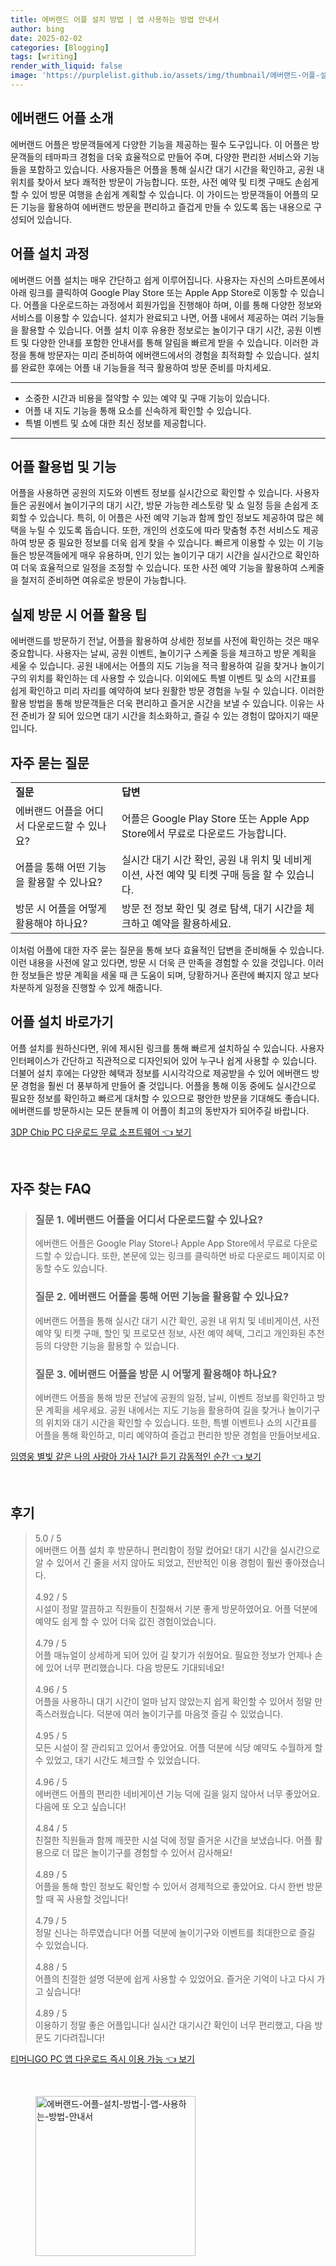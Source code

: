 ```yaml
---
title: 에버랜드 어플 설치 방법 | 앱 사용하는 방법 안내서
author: bing
date: 2025-02-02
categories: [Blogging]
tags: [writing]
render_with_liquid: false
image: 'https://purplelist.github.io/assets/img/thumbnail/에버랜드-어플-설치-방법-|-앱-사용하는-방법-안내서.webp'
---
```



<h2 id='에버랜드_어플_소개'>에버랜드 어플 소개</h2>

<p>에버랜드 어플은 방문객들에게 다양한 기능을 제공하는 필수 도구입니다. 이 어플은 방문객들의 테마파크 경험을 더욱 효율적으로 만들어 주며, 다양한 편리한 서비스와 기능들을 포함하고 있습니다. 사용자들은 어플을 통해 실시간 대기 시간을 확인하고, 공원 내 위치를 찾아서 보다 쾌적한 방문이 가능합니다. 또한, 사전 예약 및 티켓 구매도 손쉽게 할 수 있어 방문 여행을 손쉽게 계획할 수 있습니다. 이 가이드는 방문객들이 어플의 모든 기능을 활용하여 에버랜드 방문을 편리하고 즐겁게 만들 수 있도록 돕는 내용으로 구성되어 있습니다.</p>

<h2 id='어플_설치_과정'>어플 설치 과정</h2>

<p>에버랜드 어플 설치는 매우 간단하고 쉽게 이루어집니다. 사용자는 자신의 스마트폰에서 아래 링크를 클릭하여 Google Play Store 또는 Apple App Store로 이동할 수 있습니다. 어플을 다운로드하는 과정에서 회원가입을 진행해야 하며, 이를 통해 다양한 정보와 서비스를 이용할 수 있습니다. 설치가 완료되고 나면, 어플 내에서 제공하는 여러 기능들을 활용할 수 있습니다. 어플 설치 이후 유용한 정보로는 놀이기구 대기 시간, 공원 이벤트 및 다양한 안내를 포함한 안내서를 통해 알림을 빠르게 받을 수 있습니다. 이러한 과정을 통해 방문자는 미리 준비하여 에버랜드에서의 경험을 최적화할 수 있습니다. 설치를 완료한 후에는 어플 내 기능들을 적극 활용하여 방문 준비를 마치세요.</p>

<hr />

<ul>
    <li>소중한 시간과 비용을 절약할 수 있는 예약 및 구매 기능이 있습니다.</li>
    <li>어플 내 지도 기능을 통해 요소를 신속하게 확인할 수 있습니다.</li>
    <li>특별 이벤트 및 쇼에 대한 최신 정보를 제공합니다.</li>
</ul>

<hr />

<h2 id='어플_활용법_및_기능'>어플 활용법 및 기능</h2>

<p>어플을 사용하면 공원의 지도와 이벤트 정보를 실시간으로 확인할 수 있습니다. 사용자들은 공원에서 놀이기구의 대기 시간, 방문 가능한 레스토랑 및 쇼 일정 등을 손쉽게 조회할 수 있습니다. 특히, 이 어플은 사전 예약 기능과 함께 할인 정보도 제공하여 많은 혜택을 누릴 수 있도록 돕습니다. 또한, 개인의 선호도에 따라 맞춤형 추천 서비스도 제공하여 방문 중 필요한 정보를 더욱 쉽게 찾을 수 있습니다. 빠르게 이용할 수 있는 이 기능들은 방문객들에게 매우 유용하며, 인기 있는 놀이기구 대기 시간을 실시간으로 확인하여 더욱 효율적으로 일정을 조정할 수 있습니다. 또한 사전 예약 기능을 활용하여 스케줄을 철저히 준비하면 여유로운 방문이 가능합니다.</p>

<h2 id='실제_방문_시_어플_활용_팁'>실제 방문 시 어플 활용 팁</h2>

<p>에버랜드를 방문하기 전날, 어플을 활용하여 상세한 정보를 사전에 확인하는 것은 매우 중요합니다. 사용자는 날씨, 공원 이벤트, 놀이기구 스케줄 등을 체크하고 방문 계획을 세울 수 있습니다. 공원 내에서는 어플의 지도 기능을 적극 활용하여 길을 찾거나 놀이기구의 위치를 확인하는 데 사용할 수 있습니다. 이외에도 특별 이벤트 및 쇼의 시간표를 쉽게 확인하고 미리 자리를 예약하여 보다 원활한 방문 경험을 누릴 수 있습니다. 이러한 활용 방법을 통해 방문객들은 더욱 편리하고 즐거운 시간을 보낼 수 있습니다. 이유는 사전 준비가 잘 되어 있으면 대기 시간을 최소화하고, 즐길 수 있는 경험이 많아지기 때문입니다.</p>

<h2 id='자주_묻는_질문'>자주 묻는 질문</h2>

<table>
    <tr>
        <td><b>질문</b></td>
        <td><b>답변</b></td>
    </tr>
    <tr>
        <td>에버랜드 어플을 어디서 다운로드할 수 있나요?</td>
        <td>어플은 Google Play Store 또는 Apple App Store에서 무료로 다운로드 가능합니다.</td>
    </tr>
    <tr>
        <td>어플을 통해 어떤 기능을 활용할 수 있나요?</td>
        <td>실시간 대기 시간 확인, 공원 내 위치 및 네비게이션, 사전 예약 및 티켓 구매 등을 할 수 있습니다.</td>
    </tr>
    <tr>
        <td>방문 시 어플을 어떻게 활용해야 하나요?</td>
        <td>방문 전 정보 확인 및 경로 탐색, 대기 시간을 체크하고 예약을 활용하세요.</td>
    </tr>
</table>

<p>이처럼 어플에 대한 자주 묻는 질문을 통해 보다 효율적인 답변을 준비해둘 수 있습니다. 이런 내용을 사전에 알고 있다면, 방문 시 더욱 큰 만족을 경험할 수 있을 것입니다. 이러한 정보들은 방문 계획을 세울 때 큰 도움이 되며, 당황하거나 혼란에 빠지지 않고 보다 차분하게 일정을 진행할 수 있게 해줍니다.</p>

<h2 id='어플_설치_바로가기'>어플 설치 바로가기</h2>

<p>어플 설치를 원하신다면, 위에 제시된 링크를 통해 빠르게 설치하실 수 있습니다. 사용자 인터페이스가 간단하고 직관적으로 디자인되어 있어 누구나 쉽게 사용할 수 있습니다. 더불어 설치 후에는 다양한 혜택과 정보를 시시각각으로 제공받을 수 있어 에버랜드 방문 경험을 훨씬 더 풍부하게 만들어 줄 것입니다. 어플을 통해 이동 중에도 실시간으로 필요한 정보를 확인하고 빠르게 대처할 수 있으므로 평안한 방문을 기대해도 좋습니다. 에버랜드를 방문하시는 모든 분들께 이 어플이 최고의 동반자가 되어주길 바랍니다.</p>


<p><a class="click-button" title="3DP Chip PC 다운로드 무료 소프트웨어" href="https://purplelist.github.io/posts/3DP-Chip-PC-%EB%8B%A4%EC%9A%B4%EB%A1%9C%EB%93%9C-%EB%AC%B4%EB%A3%8C-%EC%86%8C%ED%94%84%ED%8A%B8%EC%9B%A8%EC%96%B4/" rel="dofollow">3DP Chip PC 다운로드 무료 소프트웨어 👈 보기</a></p><br>
<h2 id='자주_찾는_FAQ'>자주 찾는 FAQ</h2>
<div itemscope="" itemtype="https://schema.org/FAQPage"> 
<blockquote> 
<div itemscope="" itemprop="mainEntity" itemtype="https://schema.org/Question"> 
<h3 itemprop="name">질문 1. 에버랜드 어플을 어디서 다운로드할 수 있나요?</h3> 
<div itemscope="" itemprop="acceptedAnswer" itemtype="https://schema.org/Answer"> 
<span itemprop="text"> 
<p>에버랜드 어플은 Google Play Store나 Apple App Store에서 무료로 다운로드할 수 있습니다. 또한, 본문에 있는 링크를 클릭하면 바로 다운로드 페이지로 이동할 수도 있습니다.</p> 
</span> 
</div> 
</div> 
<div itemscope="" itemprop="mainEntity" itemtype="https://schema.org/Question"> 
<h3 itemprop="name">질문 2. 에버랜드 어플을 통해 어떤 기능을 활용할 수 있나요?</h3> 
<div itemscope="" itemprop="acceptedAnswer" itemtype="https://schema.org/Answer"> 
<span itemprop="text"> 
<p>에버랜드 어플을 통해 실시간 대기 시간 확인, 공원 내 위치 및 네비게이션, 사전 예약 및 티켓 구매, 할인 및 프로모션 정보, 사전 예약 혜택, 그리고 개인화된 추천 등의 다양한 기능을 활용할 수 있습니다.</p> 
</span> 
</div> 
</div> 
<div itemscope="" itemprop="mainEntity" itemtype="https://schema.org/Question"> 
<h3 itemprop="name">질문 3. 에버랜드 어플을 방문 시 어떻게 활용해야 하나요?</h3> 
<div itemscope="" itemprop="acceptedAnswer" itemtype="https://schema.org/Answer"> 
<span itemprop="text"> 
<p>에버랜드 어플을 통해 방문 전날에 공원의 일정, 날씨, 이벤트 정보를 확인하고 방문 계획을 세우세요. 공원 내에서는 지도 기능을 활용하여 길을 찾거나 놀이기구의 위치와 대기 시간을 확인할 수 있습니다. 또한, 특별 이벤트나 쇼의 시간표를 어플을 통해 확인하고, 미리 예약하여 즐겁고 편리한 방문 경험을 만들어보세요.</p> 
</span> 
</div> 
</div> 
</blockquote> 
</div>
<p><a class="click-button" title="임영웅 별빛 같은 나의 사랑아 가사 1시간 듣기 감동적인 순간" href="https://purplelist.github.io/posts/%EC%9E%84%EC%98%81%EC%9B%85-%EB%B3%84%EB%B9%9B-%EA%B0%99%EC%9D%80-%EB%82%98%EC%9D%98-%EC%82%AC%EB%9E%91%EC%95%84-%EA%B0%80%EC%82%AC-1%EC%8B%9C%EA%B0%84-%EB%93%A3%EA%B8%B0-%EA%B0%90%EB%8F%99%EC%A0%81%EC%9D%B8-%EC%88%9C%EA%B0%84/" rel="dofollow">임영웅 별빛 같은 나의 사랑아 가사 1시간 듣기 감동적인 순간 👈 보기</a></p><br>
<h2 id='후기'>후기</h2>
<div itemscope itemtype="https://schema.org/Product">
  <blockquote>
  <div itemprop="review" itemscope itemtype="https://schema.org/Review">
      <div itemprop="reviewRating" itemscope itemtype="https://schema.org/Rating"> <span itemprop="ratingValue">5.0</span> / <span itemprop="bestRating">5</span> </div>
      <span itemprop="reviewBody">에버랜드 어플 설치 후 방문하니 편리함이 정말 컸어요! 대기 시간을 실시간으로 알 수 있어서 긴 줄을 서지 않아도 되었고, 전반적인 이용 경험이 훨씬 좋아졌습니다.</span>
  </div>
  <br>
  <div itemprop="review" itemscope itemtype="https://schema.org/Review">
      <div itemprop="reviewRating" itemscope itemtype="https://schema.org/Rating"> <span itemprop="ratingValue">4.92</span> / <span itemprop="bestRating">5</span> </div>
      <span itemprop="reviewBody">시설이 정말 깔끔하고 직원들이 친절해서 기분 좋게 방문하였어요. 어플 덕분에 예약도 쉽게 할 수 있어 더욱 값진 경험이었습니다.</span>
  </div>
  <br>
  <div itemprop="review" itemscope itemtype="https://schema.org/Review">
      <div itemprop="reviewRating" itemscope itemtype="https://schema.org/Rating"> <span itemprop="ratingValue">4.79</span> / <span itemprop="bestRating">5</span> </div>
      <span itemprop="reviewBody">어플 매뉴얼이 상세하게 되어 있어 길 찾기가 쉬웠어요. 필요한 정보가 언제나 손에 있어 너무 편리했습니다. 다음 방문도 기대되네요!</span>
  </div>
  <br>
  <div itemprop="review" itemscope itemtype="https://schema.org/Review">
      <div itemprop="reviewRating" itemscope itemtype="https://schema.org/Rating"> <span itemprop="ratingValue">4.96</span> / <span itemprop="bestRating">5</span> </div>
      <span itemprop="reviewBody">어플을 사용하니 대기 시간이 얼마 남지 않았는지 쉽게 확인할 수 있어서 정말 만족스러웠습니다. 덕분에 여러 놀이기구를 마음껏 즐길 수 있었습니다.</span>
  </div>
  <br>
  <div itemprop="review" itemscope itemtype="https://schema.org/Review">
      <div itemprop="reviewRating" itemscope itemtype="https://schema.org/Rating"> <span itemprop="ratingValue">4.95</span> / <span itemprop="bestRating">5</span> </div>
      <span itemprop="reviewBody">모든 시설이 잘 관리되고 있어서 좋았어요. 어플 덕분에 식당 예약도 수월하게 할 수 있었고, 대기 시간도 체크할 수 있었습니다.</span>
  </div>
  <br>
  <div itemprop="review" itemscope itemtype="https://schema.org/Review">
      <div itemprop="reviewRating" itemscope itemtype="https://schema.org/Rating"> <span itemprop="ratingValue">4.96</span> / <span itemprop="bestRating">5</span> </div>
      <span itemprop="reviewBody">에버랜드 어플의 편리한 네비게이션 기능 덕에 길을 잃지 않아서 너무 좋았어요. 다음에 또 오고 싶습니다!</span>
  </div>
  <br>
  <div itemprop="review" itemscope itemtype="https://schema.org/Review">
      <div itemprop="reviewRating" itemscope itemtype="https://schema.org/Rating"> <span itemprop="ratingValue">4.84</span> / <span itemprop="bestRating">5</span> </div>
      <span itemprop="reviewBody">친절한 직원들과 함께 깨끗한 시설 덕에 정말 즐거운 시간을 보냈습니다. 어플 활용으로 더 많은 놀이기구를 경험할 수 있어서 감사해요!</span>
  </div>
  <br>
  <div itemprop="review" itemscope itemtype="https://schema.org/Review">
      <div itemprop="reviewRating" itemscope itemtype="https://schema.org/Rating"> <span itemprop="ratingValue">4.89</span> / <span itemprop="bestRating">5</span> </div>
      <span itemprop="reviewBody">어플을 통해 할인 정보도 확인할 수 있어서 경제적으로 좋았어요. 다시 한번 방문할 때 꼭 사용할 것입니다!</span>
  </div>
  <br>
  <div itemprop="review" itemscope itemtype="https://schema.org/Review">
      <div itemprop="reviewRating" itemscope itemtype="https://schema.org/Rating"> <span itemprop="ratingValue">4.79</span> / <span itemprop="bestRating">5</span> </div>
      <span itemprop="reviewBody">정말 신나는 하루였습니다! 어플 덕분에 놀이기구와 이벤트를 최대한으로 즐길 수 있었습니다.</span>
  </div>
  <br>
  <div itemprop="review" itemscope itemtype="https://schema.org/Review">
      <div itemprop="reviewRating" itemscope itemtype="https://schema.org/Rating"> <span itemprop="ratingValue">4.88</span> / <span itemprop="bestRating">5</span> </div>
      <span itemprop="reviewBody">어플의 친절한 설명 덕분에 쉽게 사용할 수 있었어요. 즐거운 기억이 나고 다시 가고 싶습니다!</span>
  </div>
  <br>
  <div itemprop="review" itemscope itemtype="https://schema.org/Review">
      <div itemprop="reviewRating" itemscope itemtype="https://schema.org/Rating"> <span itemprop="ratingValue">4.89</span> / <span itemprop="bestRating">5</span> </div>
      <span itemprop="reviewBody">이용하기 정말 좋은 어플입니다! 실시간 대기시간 확인이 너무 편리했고, 다음 방문도 기다려집니다!</span>
  </div>
  </blockquote>
</div>
<p><a class="click-button" title="티머니GO PC 앱 다운로드 즉시 이용 가능" href="https://purplelist.github.io/posts/%ED%8B%B0%EB%A8%B8%EB%8B%88GO-PC-%EC%95%B1-%EB%8B%A4%EC%9A%B4%EB%A1%9C%EB%93%9C-%EC%A6%89%EC%8B%9C-%EC%9D%B4%EC%9A%A9-%EA%B0%80%EB%8A%A5/" rel="dofollow">티머니GO PC 앱 다운로드 즉시 이용 가능 👈 보기</a></p><br>
<figure class="image"><img src="https://purplelist.github.io/assets/img/thumbnail/에버랜드-어플-설치-방법-|-앱-사용하는-방법-안내서.webp" alt="에버랜드-어플-설치-방법-|-앱-사용하는-방법-안내서" width="256" height="256"></figure>